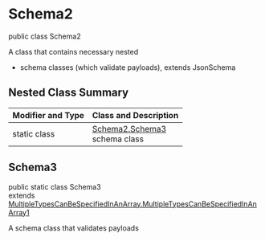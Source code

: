 # Schema2
public class Schema2

A class that contains necessary nested
- schema classes (which validate payloads), extends JsonSchema

## Nested Class Summary
| Modifier and Type | Class and Description |
| ----------------- | ---------------------- |
| static class | [Schema2.Schema3](#schema3)<br> schema class |

## Schema3
public static class Schema3<br>
extends [MultipleTypesCanBeSpecifiedInAnArray.MultipleTypesCanBeSpecifiedInAnArray1](../../../../../../../../components/schemas/MultipleTypesCanBeSpecifiedInAnArray.md#multipletypescanbespecifiedinanarray1)

A schema class that validates payloads
